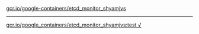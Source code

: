 [gcr.io/google-containers/etcd_monitor_shyamjvs](https://hub.docker.com/r/anjia0532/etcd_monitor_shyamjvs/tags/) 

----
[gcr.io/google_containers/etcd_monitor_shyamjvs:test √](https://hub.docker.com/r/anjia0532/etcd_monitor_shyamjvs/tags/)

